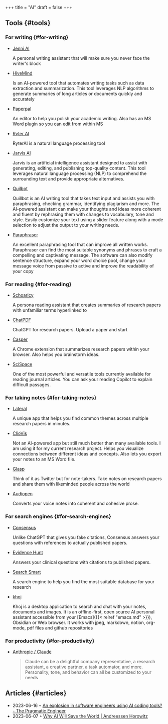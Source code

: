 +++
title = "AI"
draft = false
+++

## Tools {#tools}


### For writing {#for-writing}

-   [Jenni Al](https://jenni.ai/)

    A personal writing assistant that will make sure you never face the writer's
    block

-   [HiveMind](https://hive.com/hivemind/)

    Is an AI-powered tool that automates writing tasks such as data extraction and
    summarization. This tool leverages NLP algorithms to generate summaries of
    long articles or documents quickly and accurately

-   [Paperpal](https://paperpal.com/)

    An editor to help you polish your academic writing. Also has an MS Word plugin
    so you can edit from within MS

-   [Ryter AI](https://rytr.me/)

    RyterAI is a natural language processing tool

-   [Jarvis AI](https://www.jasper.ai/)

    Jarvis is an artificial intelligence assistant designed to assist
    with generating, editing, and publishing top-quality content. This tool
    leverages natural language processing (NLP) to comprehend the surrounding text
    and provide appropriate alternatives.

-   [Quilbot](https://quillbot.com/)

    Quillbot is an AI writing tool that takes text input and assists you
    with paraphrasing, checking grammar, identifying plagiarism and more. The
    AI-powered assistant can make your thoughts and ideas more coherent and fluent
    by rephrasing them with changes to vocabulary, tone and style. Easily
    customize your text using a slider feature along with a mode selection to
    adjust the output to your writing needs.

-   [Paraphraser](https://www.paraphraser.io/)

    An excellent paraphrasing tool that can improve all written works.
    Paraphraser can find the most suitable synonyms and phrases to craft a
    compelling and captivating message. The software can also modify sentence
    structure, expand your word choice pool, change your message voice from
    passive to active and improve the readability of your copy


### For reading {#for-reading}

-   [Schoaricy](https://www.scholarcy.com/)

    A persona reading assistant that creates summaries of research papers with
    unfamiliar terms hyperlinked to

-   [ChatPDF](https://www.chatpdf.com/)

    ChatGPT for research papers. Upload a paper and start

-   [Casper](https://chrome.google.com/webstore/detail/casper-ai/fgfiokgecpkambjildjleljjcihnocel)

    A Chrome extension that summarizes research papers within your browser. Also
    helps you brainstorm ideas.

-   [SciSpace](https://scispace.com/)

    One of the most powerful and versatile tools currently available for reading
    journal articles. You can ask your reading Copilot to explain difficult passages.


### For taking notes {#for-taking-notes}

-   [Lateral](https://www.lateral.io/)

    A unique app that helps you find common themes across multiple research papers
    in minutes.

-   [ClioVis](https://cliovis.com/)

    Not an Al-powered app but still much better than many available tools. I am
    using it for my current research project. Helps you visualize connections
    between different ideas and concepts. Also lets you export your notes to an MS
    Word file.

-   [Glasp](https://glasp.co/)

    Think of it as Twitter but for note-takers. Take notes on research papers and
    share them with likeminded people across the world

-   [Audiopen](https://audiopen.ai/)

    Converts your voice notes into coherent and cohesive prose.


### For search engines {#for-search-engines}

-   [Consensus](https://consensus.app/)

    Unlike ChatGPT that gives you fake citations, Consensus answers your questions
    with references to actually published papers.

-   [Evidence Hunt](https://evidencehunt.com/)

    Answers your clinical questions with citations to published papers.

-   [Search Smart](https://www.searchsmart.org/?~())

    A search engine to help you find the most suitable database for your research

-   [khoj](https://github.com/khoj-ai/khoj)

    Khoj is a desktop application to search and chat with your notes, documents
    and images. It is an offline-first, open source AI personal assistant
    accessible from your [Emacs]({{< relref "emacs.md" >}}), Obsidian or Web browser. It works with jpeg,
    markdown, notion, org-mode, pdf files and github repositories


### For productivity {#for-productivity}

-   [Anthropic / Claude](https://www.anthropic.com/product)

    > Claude can be a delightful company representative, a research assistant, a
    > creative partner, a task automator, and more. Personality, tone, and behavior
    > can all be customized to your needs


## Articles {#articles}

-   2023-06-16 ◦ [An explosion in software engineers using AI coding tools? - The Pragmatic Engineer](https://blog.pragmaticengineer.com/ai-coding-tools-explosion/)
-   2023-06-07 ◦ [Why AI Will Save the World | Andreessen Horowitz](https://a16z.com/2023/06/06/ai-will-save-the-world/)
